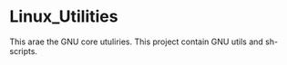# Linux_Utilities

This arae the GNU core utuliries. This project contain GNU utils and sh-scripts.
